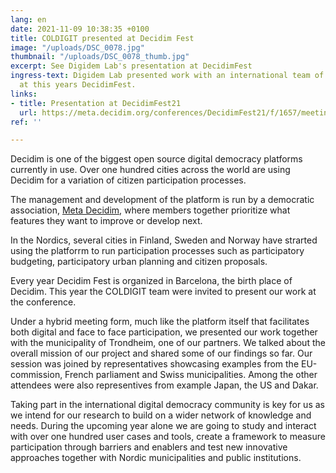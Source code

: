 ```yaml
---
lang: en
date: 2021-11-09 10:38:35 +0100
title: COLDIGIT presented at Decidim Fest
image: "/uploads/DSC_0078.jpg"
thumbnail: "/uploads/DSC_0078_thumb.jpg"
excerpt: See Digidem Lab's presentation at DecidimFest
ingress-text: Digidem Lab presented work with an international team of researchers
  at this years DecidimFest.
links:
- title: Presentation at DecidimFest21
  url: https://meta.decidim.org/conferences/DecidimFest21/f/1657/meetings/1642
ref: ''

---
```

Decidim is one of the biggest open source digital democracy platforms currently in use. Over one hundred cities across the world are using Decidim for a variation of citizen participation processes.

The management and development of the platform is run by a democratic association, [Meta Decidim](https://meta.decidim.org/), where members together prioritize what features they want to improve or develop next.

In the Nordics, several cities in Finland, Sweden and Norway have strarted using the platforrm to run participation processes such as participatory budgeting, participatory urban planning and citizen proposals.

Every year Decidim Fest is organized in Barcelona, the birth place of Decidim. This year the COLDIGIT team were invited to present our work at the conference.

Under a hybrid meeting form, much like the platform itself that facilitates both digital and face to face participation, we presented our work together with the municipality of Trondheim, one of our partners. We talked about the overall mission of our project and shared some of our findings so far. Our session was joined by representatives showcasing examples from the EU-commission, French parliament and Swiss municipalities. Among the other attendees were also representives from example Japan, the US and Dakar.

Taking part in the international digital democracy community is key for us as we intend for our research to build on a wider network of knowledge and needs. During the upcoming year alone we are going to study and interact with over one hundred user cases and tools, create a framework to measure participation through barriers and enablers and test new innovative approaches together with Nordic municipalities and public institutions.